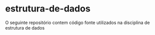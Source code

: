 # estrutura-de-dados
O seguinte repositório contem código fonte utilizados na disciplina de estrutura de dados
